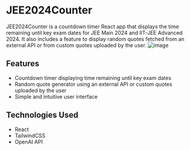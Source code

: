 # JEE2024Counter

JEE2024Counter is a countdown timer React app that displays the time remaining until key exam dates for JEE Main 2024 and IIT-JEE Advanced 2024. It also includes a feature to display random quotes fetched from an external API or from custom quotes uploaded by the user.
![image](https://github.com/user-attachments/assets/cae3525c-e47e-415c-973e-53b058cde99c)

## Features

- Countdown timer displaying time remaining until key exam dates
- Random quote generator using an external API or custom quotes uploaded by the user
- Simple and intuitive user interface

## Technologies Used

- React
- TailwindCSS
- OpenAI API

